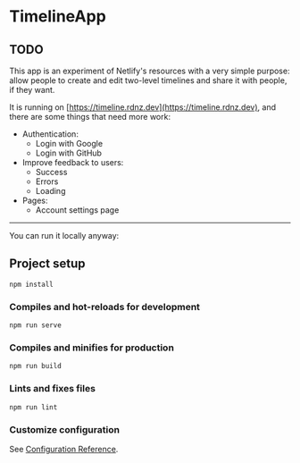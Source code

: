 # TimelineApp

## TODO

This app is an experiment of Netlify's resources with a very simple purpose: allow people to create and edit two-level timelines and share it with people, if they want.

It is running on [https://timeline.rdnz.dev](https://timeline.rdnz.dev), and there are some things that need more work:

- Authentication:
  - Login with Google
  - Login with GitHub
- Improve feedback to users:
  - Success
  - Errors
  - Loading
- Pages:
  - Account settings page

---

You can run it locally anyway:

## Project setup
```
npm install
```

### Compiles and hot-reloads for development
```
npm run serve
```

### Compiles and minifies for production
```
npm run build
```

### Lints and fixes files
```
npm run lint
```

### Customize configuration
See [Configuration Reference](https://cli.vuejs.org/config/).
